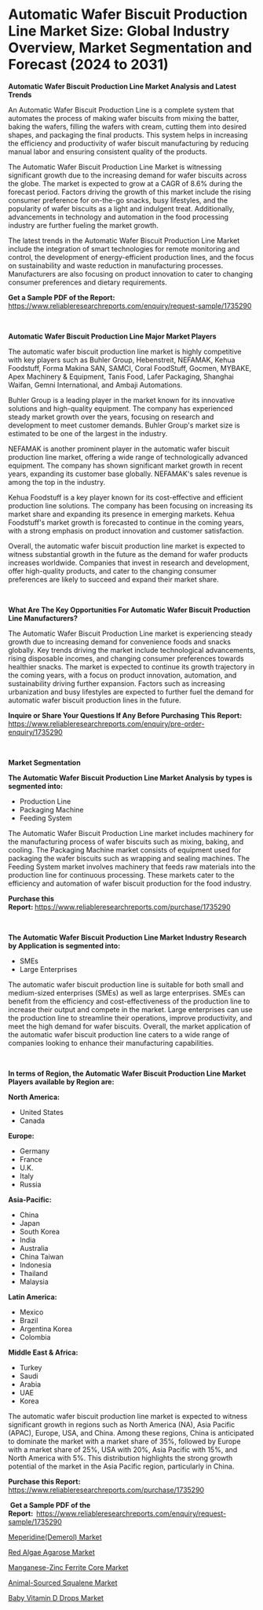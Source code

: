 <p><h1>Automatic Wafer Biscuit Production Line Market Size: Global Industry Overview, Market Segmentation and Forecast (2024 to 2031)</h1></p><p><strong>Automatic Wafer Biscuit Production Line Market Analysis and Latest Trends</strong></p>
<p><p>An Automatic Wafer Biscuit Production Line is a complete system that automates the process of making wafer biscuits from mixing the batter, baking the wafers, filling the wafers with cream, cutting them into desired shapes, and packaging the final products. This system helps in increasing the efficiency and productivity of wafer biscuit manufacturing by reducing manual labor and ensuring consistent quality of the products.</p><p>The Automatic Wafer Biscuit Production Line Market is witnessing significant growth due to the increasing demand for wafer biscuits across the globe. The market is expected to grow at a CAGR of 8.6% during the forecast period. Factors driving the growth of this market include the rising consumer preference for on-the-go snacks, busy lifestyles, and the popularity of wafer biscuits as a light and indulgent treat. Additionally, advancements in technology and automation in the food processing industry are further fueling the market growth.</p><p>The latest trends in the Automatic Wafer Biscuit Production Line Market include the integration of smart technologies for remote monitoring and control, the development of energy-efficient production lines, and the focus on sustainability and waste reduction in manufacturing processes. Manufacturers are also focusing on product innovation to cater to changing consumer preferences and dietary requirements.</p></p>
<p><strong>Get a Sample PDF of the Report:&nbsp;</strong> <a href="https://www.reliableresearchreports.com/enquiry/request-sample/1735290">https://www.reliableresearchreports.com/enquiry/request-sample/1735290</a></p>
<p>&nbsp;</p>
<p><strong>Automatic Wafer Biscuit Production Line Major Market Players</strong></p>
<p><p>The automatic wafer biscuit production line market is highly competitive with key players such as Buhler Group, Hebenstreit, NEFAMAK, Kehua Foodstuff, Forma Makina SAN, SAMCI, Coral FoodStuff, Gocmen, MYBAKE, Apex Machinery & Equipment, Tanis Food, Lafer Packaging, Shanghai Waifan, Gemni International, and Ambaji Automations.</p><p>Buhler Group is a leading player in the market known for its innovative solutions and high-quality equipment. The company has experienced steady market growth over the years, focusing on research and development to meet customer demands. Buhler Group's market size is estimated to be one of the largest in the industry.</p><p>NEFAMAK is another prominent player in the automatic wafer biscuit production line market, offering a wide range of technologically advanced equipment. The company has shown significant market growth in recent years, expanding its customer base globally. NEFAMAK's sales revenue is among the top in the industry.</p><p>Kehua Foodstuff is a key player known for its cost-effective and efficient production line solutions. The company has been focusing on increasing its market share and expanding its presence in emerging markets. Kehua Foodstuff's market growth is forecasted to continue in the coming years, with a strong emphasis on product innovation and customer satisfaction.</p><p>Overall, the automatic wafer biscuit production line market is expected to witness substantial growth in the future as the demand for wafer products increases worldwide. Companies that invest in research and development, offer high-quality products, and cater to the changing consumer preferences are likely to succeed and expand their market share.</p></p>
<p>&nbsp;</p>
<p><strong>What Are The Key Opportunities For Automatic Wafer Biscuit Production Line Manufacturers?</strong></p>
<p><p>The Automatic Wafer Biscuit Production Line market is experiencing steady growth due to increasing demand for convenience foods and snacks globally. Key trends driving the market include technological advancements, rising disposable incomes, and changing consumer preferences towards healthier snacks. The market is expected to continue its growth trajectory in the coming years, with a focus on product innovation, automation, and sustainability driving further expansion. Factors such as increasing urbanization and busy lifestyles are expected to further fuel the demand for automatic wafer biscuit production lines in the future.</p></p>
<p><strong>Inquire or Share Your Questions If Any Before Purchasing This Report:</strong> <a href="https://www.reliableresearchreports.com/enquiry/pre-order-enquiry/1735290">https://www.reliableresearchreports.com/enquiry/pre-order-enquiry/1735290</a></p>
<p>&nbsp;</p>
<p><strong>Market Segmentation</strong></p>
<p><strong>The Automatic Wafer Biscuit Production Line Market Analysis by types is segmented into:</strong></p>
<p><ul><li>Production Line</li><li>Packaging Machine</li><li>Feeding System</li></ul></p>
<p><p>The Automatic Wafer Biscuit Production Line market includes machinery for the manufacturing process of wafer biscuits such as mixing, baking, and cooling. The Packaging Machine market consists of equipment used for packaging the wafer biscuits such as wrapping and sealing machines. The Feeding System market involves machinery that feeds raw materials into the production line for continuous processing. These markets cater to the efficiency and automation of wafer biscuit production for the food industry.</p></p>
<p><strong>Purchase this Report:&nbsp;</strong><a href="https://www.reliableresearchreports.com/purchase/1735290">https://www.reliableresearchreports.com/purchase/1735290</a></p>
<p>&nbsp;</p>
<p><strong>The Automatic Wafer Biscuit Production Line Market Industry Research by Application is segmented into:</strong></p>
<p><ul><li>SMEs</li><li>Large Enterprises</li></ul></p>
<p><p>The automatic wafer biscuit production line is suitable for both small and medium-sized enterprises (SMEs) as well as large enterprises. SMEs can benefit from the efficiency and cost-effectiveness of the production line to increase their output and compete in the market. Large enterprises can use the production line to streamline their operations, improve productivity, and meet the high demand for wafer biscuits. Overall, the market application of the automatic wafer biscuit production line caters to a wide range of companies looking to enhance their manufacturing capabilities.</p></p>
<p>&nbsp;</p>
<p><strong>In terms of Region, the Automatic Wafer Biscuit Production Line Market Players available by Region are:</strong></p>
<p>
    <p> <strong> North America: </strong>
        <ul>
            <li>United States</li>
            <li>Canada</li>
        </ul>
        </p> 
    <p> <strong> Europe: </strong>
        <ul>
            <li>Germany</li>
            <li>France</li>
            <li>U.K.</li>
            <li>Italy</li>
            <li>Russia</li>
        </ul>
        </p> 
    <p> <strong> Asia-Pacific: </strong>
        <ul>
            <li>China</li>
            <li>Japan</li>
            <li>South Korea</li>
            <li>India</li>
            <li>Australia</li>
            <li>China Taiwan</li>
            <li>Indonesia</li>
            <li>Thailand</li>
            <li>Malaysia</li>
        </ul>
        </p> 
    <p> <strong> Latin America: </strong>
        <ul>
            <li>Mexico</li>
            <li>Brazil</li>
            <li>Argentina Korea</li>
            <li>Colombia</li>
        </ul>
        </p> 
    <p> <strong> Middle East & Africa: </strong>
        <ul>
            <li>Turkey</li>
            <li>Saudi</li>
            <li>Arabia</li>
            <li>UAE</li>
            <li>Korea</li>
        </ul>
    </p>
    </p>
<p><p>The automatic wafer biscuit production line market is expected to witness significant growth in regions such as North America (NA), Asia Pacific (APAC), Europe, USA, and China. Among these regions, China is anticipated to dominate the market with a market share of 35%, followed by Europe with a market share of 25%, USA with 20%, Asia Pacific with 15%, and North America with 5%. This distribution highlights the strong growth potential of the market in the Asia Pacific region, particularly in China.</p></p>
<p><strong>Purchase this Report: </strong><a href="https://www.reliableresearchreports.com/purchase/1735290">https://www.reliableresearchreports.com/purchase/1735290</a></p>
<p>&nbsp;<strong>Get a Sample PDF of the Report:&nbsp;&nbsp;</strong><a href="https://www.reliableresearchreports.com/enquiry/request-sample/1735290">https://www.reliableresearchreports.com/enquiry/request-sample/1735290</a></p>
<p><strong></strong></p>
<p><p><a href="https://medium.com/@zitakuvalis/meperidine-demerol-nbsp-market-focuses-on-market-share-size-and-projected-forecast-till-2031-798866abb272">Meperidine(Demerol) Market</a></p><p><a href="https://github.com/mbisetmhermsr/Market-Research-Report-List-1/blob/main/red-algae-agarose-market.md">Red Algae Agarose Market</a></p><p><a href="https://github.com/zjyglelu/Market-Research-Report-List-1/blob/main/manganese-zinc-ferrite-core-market.md">Manganese-Zinc Ferrite Core Market</a></p><p><a href="https://medium.com/@zitakuvalis/animal-sourced-squalene-market-outlook-industry-overview-and-forecast-2024-to-2031-c82b7991964a">Animal-Sourced Squalene Market</a></p><p><a href="https://medium.com/@zitakuvalis/baby-vitamin-d-drops-market-size-cagr-trends-2024-2030-8731919850d8">Baby Vitamin D Drops Market</a></p></p>